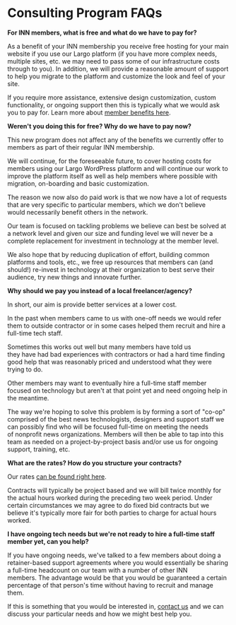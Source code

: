 
# Consulting Program FAQs

**For INN members, what is free and what do we have to pay for?**

As a benefit of your INN membership you receive free hosting for your main website if you use our Largo platform (if you have more complex needs, multiple sites, etc. we may need to pass some of our infrastructure costs through to you). In addition, we will provide a reasonable amount of support to help you migrate to the platform and customize the look and feel of your site.

If you require more assistance, extensive design customization, custom functionality, or ongoing support then this is typically what we would ask you to pay for. Learn more about [member benefits here](/how-to-work-with-us/member-services.md).

**Weren't you doing this for free? Why do we have to pay now?**

This new program does not affect any of the benefits we currently offer to members as part of their regular INN membership.

We will continue, for the foreseeable future, to cover hosting costs for members using our Largo WordPress platform and will continue our work to improve the platform itself as well as help members where possible with migration, on-boarding and basic customization.

The reason we now also do paid work is that we now have a lot of requests that are very specific to particular members, which we don't believe would necessarily benefit others in the network.

Our team is focused on tackling problems we believe can best be solved at a network level and given our size and funding level we will never be a complete replacement for investment in technology at the member level.

We also hope that by reducing duplication of effort, building common platforms and tools, etc., we free up resources that members can (and should!) re-invest in technology at their organization to best serve their audience, try new things and innovate further.

**Why should we pay you instead of a local freelancer/agency?**

In short, our aim is provide better services at a lower cost.

In the past when members came to us with one-off needs we would refer them to outside contractor or in some cases helped them recruit and hire a full-time tech staff.

Sometimes this works out well but many members have told us they have had bad experiences with contractors or had a hard time finding good help that was reasonably priced and understood what they were trying to do.

Other members may want to eventually hire a full-time staff member focused on technology but aren't at that point yet and need ongoing help in the meantime.

The way we're hoping to solve this problem is by forming a sort of "co-op" comprised of the best news technologists, designers and support staff we can possibly find who will be focused full-time on meeting the needs of nonprofit news organizations. Members will then be able to tap into this team as needed on a project-by-project basis and/or use us for ongoing support, training, etc.

**What are the rates? How do you structure your contracts?**

Our rates [can be found right here](consulting-rates.md).

Contracts will typically be project based and we will bill twice monthly for the actual hours worked during the preceding two week period. Under certain circumstances we may agree to do fixed bid contracts but we believe it's typically more fair for both parties to charge for actual hours worked.

**I have ongoing tech needs but we're not ready to hire a full-time staff member yet, can you help?**

If you have ongoing needs, we've talked to a few members about doing a retainer-based support agreements where you would essentially be sharing a full-time headcount on our team with a number of other INN members. The advantage would be that you would be guaranteed a certain percentage of that person's time without having to recruit and manage them.

If this is something that you would be interested in, [contact us](mailto:nerds@investigativenewsnetwork.org) and we can discuss your particular needs and how we might best help you.

